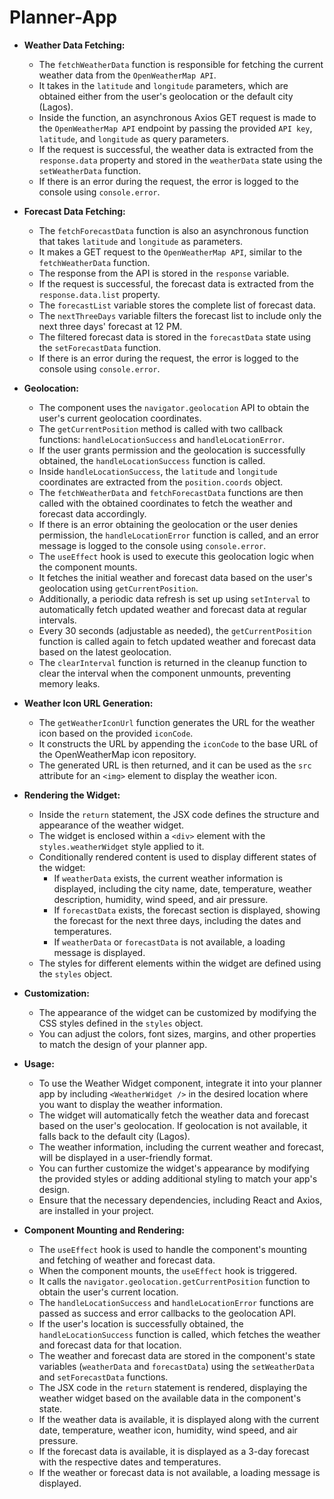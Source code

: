 # Planner-App

- **Weather Data Fetching:**
  - The `fetchWeatherData` function is responsible for fetching the current weather data from the ``OpenWeatherMap API``.
  - It takes in the `latitude` and `longitude` parameters, which are obtained either from the user's geolocation or the default city (Lagos).
  - Inside the function, an asynchronous Axios GET request is made to the ``OpenWeatherMap API`` endpoint by passing the provided `API key`, `latitude`, and `longitude` as query parameters. 
  - If the request is successful, the weather data is extracted from the `response.data` property and stored in the `weatherData` state using the `setWeatherData` function.
  - If there is an error during the request, the error is logged to the console using `console.error`.

- **Forecast Data Fetching:**
  - The `fetchForecastData` function is also an asynchronous function that takes `latitude` and `longitude` as parameters.
  - It makes a GET request to the ``OpenWeatherMap API``, similar to the `fetchWeatherData` function.
  - The response from the API is stored in the `response` variable.
  - If the request is successful, the forecast data is extracted from the `response.data.list` property.
  - The `forecastList` variable stores the complete list of forecast data.
  - The `nextThreeDays` variable filters the forecast list to include only the next three days' forecast at 12 PM.
  - The filtered forecast data is stored in the `forecastData` state using the `setForecastData` function.
  - If there is an error during the request, the error is logged to the console using `console.error`.


- **Geolocation:**
  - The component uses the `navigator.geolocation` API to obtain the user's current geolocation coordinates.
  - The `getCurrentPosition` method is called with two callback functions: `handleLocationSuccess` and `handleLocationError`.
  - If the user grants permission and the geolocation is successfully obtained, the `handleLocationSuccess` function is called.
  - Inside `handleLocationSuccess`, the `latitude` and `longitude` coordinates are extracted from the `position.coords` object.
  - The `fetchWeatherData` and `fetchForecastData` functions are then called with the obtained coordinates to fetch the weather and forecast data accordingly.
  - If there is an error obtaining the geolocation or the user denies permission, the `handleLocationError` function is called, and an error message is logged to the console using `console.error`.
  - The `useEffect` hook is used to execute this geolocation logic when the component mounts.
  - It fetches the initial weather and forecast data based on the user's geolocation using `getCurrentPosition`.
  - Additionally, a periodic data refresh is set up using `setInterval` to automatically fetch updated weather and forecast data at regular intervals.
  - Every 30 seconds (adjustable as needed), the `getCurrentPosition` function is called again to fetch updated weather and forecast data based on the latest geolocation.
  - The `clearInterval` function is returned in the cleanup function to clear the interval when the component unmounts, preventing memory leaks.

- **Weather Icon URL Generation:**
  - The `getWeatherIconUrl` function generates the URL for the weather icon based on the provided `iconCode`.
  - It constructs the URL by appending the `iconCode` to the base URL of the OpenWeatherMap icon repository.
  - The generated URL is then returned, and it can be used as the `src` attribute for an `<img>` element to display the weather icon.


- **Rendering the Widget:**
  - Inside the `return` statement, the JSX code defines the structure and appearance of the weather widget.
  - The widget is enclosed within a `<div>` element with the `styles.weatherWidget` style applied to it.
  - Conditionally rendered content is used to display different states of the widget:
    - If `weatherData` exists, the current weather information is displayed, including the city name, date, temperature, weather description, humidity, wind speed, and air pressure.
    - If `forecastData` exists, the forecast section is displayed, showing the forecast for the next three days, including the dates and temperatures.
    - If `weatherData` or `forecastData` is not available, a loading message is displayed.
  - The styles for different elements within the widget are defined using the `styles` object.
- **Customization:**
  - The appearance of the widget can be customized by modifying the CSS styles defined in the `styles` object.
  - You can adjust the colors, font sizes, margins, and other properties to match the design of your planner app.
- **Usage:**
  - To use the Weather Widget component, integrate it into your planner app by including `<WeatherWidget />` in the desired location where you want to display the weather information.
  - The widget will automatically fetch the weather data and forecast based on the user's geolocation. If geolocation is not available, it falls back to the default city (Lagos).
  - The weather information, including the current weather and forecast, will be displayed in a user-friendly format.
  - You can further customize the widget's appearance by modifying the provided styles or adding additional styling to match your app's design.
  - Ensure that the necessary dependencies, including React and Axios, are installed in your project.






- **Component Mounting and Rendering:**
  - The `useEffect` hook is used to handle the component's mounting and fetching of weather and forecast data.
  - When the component mounts, the `useEffect` hook is triggered.
  - It calls the `navigator.geolocation.getCurrentPosition` function to obtain the user's current location.
  - The `handleLocationSuccess` and `handleLocationError` functions are passed as success and error callbacks to the geolocation API.
  - If the user's location is successfully obtained, the `handleLocationSuccess` function is called, which fetches the weather and forecast data for that location.
  - The weather and forecast data are stored in the component's state variables (`weatherData` and `forecastData`) using the `setWeatherData` and `setForecastData` functions.
  - The JSX code in the `return` statement is rendered, displaying the weather widget based on the available data in the component's state.
  - If the weather data is available, it is displayed along with the current date, temperature, weather icon, humidity, wind speed, and air pressure.
  - If the forecast data is available, it is displayed as a 3-day forecast with the respective dates and temperatures.
  - If the weather or forecast data is not available, a loading message is displayed.
